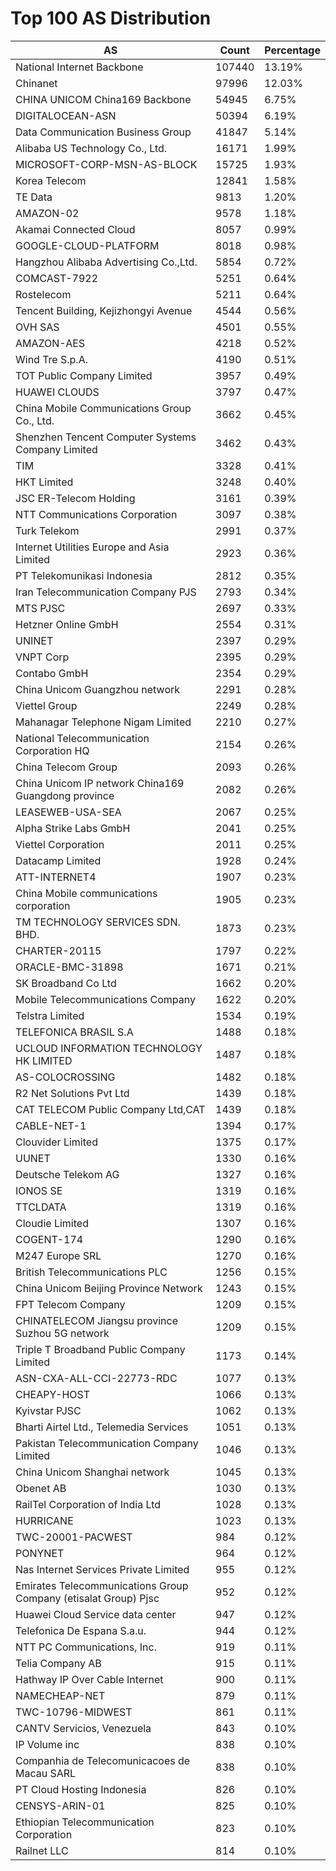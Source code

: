 # Top 100 AS Distribution
| AS | Count | Percentage |
|----|----|----|
| National Internet Backbone | 107440 | 13.19% |
| Chinanet | 97996 | 12.03% |
| CHINA UNICOM China169 Backbone | 54945 | 6.75% |
| DIGITALOCEAN-ASN | 50394 | 6.19% |
| Data Communication Business Group | 41847 | 5.14% |
| Alibaba US Technology Co., Ltd. | 16171 | 1.99% |
| MICROSOFT-CORP-MSN-AS-BLOCK | 15725 | 1.93% |
| Korea Telecom | 12841 | 1.58% |
| TE Data | 9813 | 1.20% |
| AMAZON-02 | 9578 | 1.18% |
| Akamai Connected Cloud | 8057 | 0.99% |
| GOOGLE-CLOUD-PLATFORM | 8018 | 0.98% |
| Hangzhou Alibaba Advertising Co.,Ltd. | 5854 | 0.72% |
| COMCAST-7922 | 5251 | 0.64% |
| Rostelecom | 5211 | 0.64% |
| Tencent Building, Kejizhongyi Avenue | 4544 | 0.56% |
| OVH SAS | 4501 | 0.55% |
| AMAZON-AES | 4218 | 0.52% |
| Wind Tre S.p.A. | 4190 | 0.51% |
| TOT Public Company Limited | 3957 | 0.49% |
| HUAWEI CLOUDS | 3797 | 0.47% |
| China Mobile Communications Group Co., Ltd. | 3662 | 0.45% |
| Shenzhen Tencent Computer Systems Company Limited | 3462 | 0.43% |
| TIM | 3328 | 0.41% |
| HKT Limited | 3248 | 0.40% |
| JSC ER-Telecom Holding | 3161 | 0.39% |
| NTT Communications Corporation | 3097 | 0.38% |
| Turk Telekom | 2991 | 0.37% |
| Internet Utilities Europe and Asia Limited | 2923 | 0.36% |
| PT Telekomunikasi Indonesia | 2812 | 0.35% |
| Iran Telecommunication Company PJS | 2793 | 0.34% |
| MTS PJSC | 2697 | 0.33% |
| Hetzner Online GmbH | 2554 | 0.31% |
| UNINET | 2397 | 0.29% |
| VNPT Corp | 2395 | 0.29% |
| Contabo GmbH | 2354 | 0.29% |
| China Unicom Guangzhou network | 2291 | 0.28% |
| Viettel Group | 2249 | 0.28% |
| Mahanagar Telephone Nigam Limited | 2210 | 0.27% |
| National Telecommunication Corporation HQ | 2154 | 0.26% |
| China Telecom Group | 2093 | 0.26% |
| China Unicom IP network China169 Guangdong province | 2082 | 0.26% |
| LEASEWEB-USA-SEA | 2067 | 0.25% |
| Alpha Strike Labs GmbH | 2041 | 0.25% |
| Viettel Corporation | 2011 | 0.25% |
| Datacamp Limited | 1928 | 0.24% |
| ATT-INTERNET4 | 1907 | 0.23% |
| China Mobile communications corporation | 1905 | 0.23% |
| TM TECHNOLOGY SERVICES SDN. BHD. | 1873 | 0.23% |
| CHARTER-20115 | 1797 | 0.22% |
| ORACLE-BMC-31898 | 1671 | 0.21% |
| SK Broadband Co Ltd | 1662 | 0.20% |
| Mobile Telecommunications Company | 1622 | 0.20% |
| Telstra Limited | 1534 | 0.19% |
| TELEFONICA BRASIL S.A | 1488 | 0.18% |
| UCLOUD INFORMATION TECHNOLOGY HK LIMITED | 1487 | 0.18% |
| AS-COLOCROSSING | 1482 | 0.18% |
| R2 Net Solutions Pvt Ltd | 1439 | 0.18% |
| CAT TELECOM Public Company Ltd,CAT | 1439 | 0.18% |
| CABLE-NET-1 | 1394 | 0.17% |
| Clouvider Limited | 1375 | 0.17% |
| UUNET | 1330 | 0.16% |
| Deutsche Telekom AG | 1327 | 0.16% |
| IONOS SE | 1319 | 0.16% |
| TTCLDATA | 1319 | 0.16% |
| Cloudie Limited | 1307 | 0.16% |
| COGENT-174 | 1290 | 0.16% |
| M247 Europe SRL | 1270 | 0.16% |
| British Telecommunications PLC | 1256 | 0.15% |
| China Unicom Beijing Province Network | 1243 | 0.15% |
| FPT Telecom Company | 1209 | 0.15% |
| CHINATELECOM Jiangsu province Suzhou 5G network | 1209 | 0.15% |
| Triple T Broadband Public Company Limited | 1173 | 0.14% |
| ASN-CXA-ALL-CCI-22773-RDC | 1077 | 0.13% |
| CHEAPY-HOST | 1066 | 0.13% |
| Kyivstar PJSC | 1062 | 0.13% |
| Bharti Airtel Ltd., Telemedia Services | 1051 | 0.13% |
| Pakistan Telecommunication Company Limited | 1046 | 0.13% |
| China Unicom Shanghai network | 1045 | 0.13% |
| Obenet AB | 1030 | 0.13% |
| RailTel Corporation of India Ltd | 1028 | 0.13% |
| HURRICANE | 1023 | 0.13% |
| TWC-20001-PACWEST | 984 | 0.12% |
| PONYNET | 964 | 0.12% |
| Nas Internet Services Private Limited | 955 | 0.12% |
| Emirates Telecommunications Group Company (etisalat Group) Pjsc | 952 | 0.12% |
| Huawei Cloud Service data center | 947 | 0.12% |
| Telefonica De Espana S.a.u. | 944 | 0.12% |
| NTT PC Communications, Inc. | 919 | 0.11% |
| Telia Company AB | 915 | 0.11% |
| Hathway IP Over Cable Internet | 900 | 0.11% |
| NAMECHEAP-NET | 879 | 0.11% |
| TWC-10796-MIDWEST | 861 | 0.11% |
| CANTV Servicios, Venezuela | 843 | 0.10% |
| IP Volume inc | 838 | 0.10% |
| Companhia de Telecomunicacoes de Macau SARL | 838 | 0.10% |
| PT Cloud Hosting Indonesia | 826 | 0.10% |
| CENSYS-ARIN-01 | 825 | 0.10% |
| Ethiopian Telecommunication Corporation | 823 | 0.10% |
| Railnet LLC | 814 | 0.10% |
